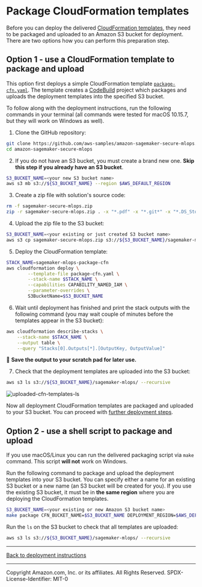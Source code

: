 # Package CloudFormation templates
Before you can deploy the delivered [CloudFormation templates](cfn_templates), they need to be packaged and uploaded to an Amazon S3 bucket for deployment. There are two options how you can perform this preparation step.

## Option 1 - use a CloudFormation template to package and upload
This option first deploys a simple CloudFormation template [`package-cfn.yaml`](package-cfn.yaml). The template creates a [CodeBuild](https://aws.amazon.com/codebuild/) project which packages and uploads the deployment templates into the specified S3 bucket.

To follow along with the deployment instructions, run the following commands in your terminal (all commands were tested for macOS 10.15.7, but they will work on Windows as well).

1. Clone the GitHub repository:
```sh
git clone https://github.com/aws-samples/amazon-sagemaker-secure-mlops.git
cd amazon-sagemaker-secure-mlops
```

2. If you do not have an S3 bucket, you must create a brand new one. **Skip this step if you already have an S3 bucket**.
```sh
S3_BUCKET_NAME=<your new S3 bucket name>
aws s3 mb s3://${S3_BUCKET_NAME} --region $AWS_DEFAULT_REGION
```

3. Create a zip file with solution's source code:
```sh
rm -f sagemaker-secure-mlops.zip
zip -r sagemaker-secure-mlops.zip . -x "*.pdf" -x "*.git*" -x "*.DS_Store*" -x "*.vscode*" -x "/build/*" -x "internal-documents*"
```

4. Upload the zip file to the S3 bucket:
```sh
S3_BUCKET_NAME=<your existing or just created S3 bucket name>
aws s3 cp sagemaker-secure-mlops.zip s3://${S3_BUCKET_NAME}/sagemaker-mlops/
```

5. Deploy the CloudFormation template:
```sh
STACK_NAME=sagemaker-mlops-package-cfn
aws cloudformation deploy \
        --template-file package-cfn.yaml \
        --stack-name $STACK_NAME \
        --capabilities CAPABILITY_NAMED_IAM \
        --parameter-overrides \
        S3BucketName=$S3_BUCKET_NAME 
```

6. Wait until deployment has finished and print the stack outputs with the following command (you may wait couple of minutes before the templates appear in the S3 bucket):
```sh
aws cloudformation describe-stacks \
    --stack-name $STACK_NAME \
    --output table \
    --query "Stacks[0].Outputs[*].[OutputKey, OutputValue]"
```

📜 **Save the output to your scratch pad for later use.**

7. Check that the deployment templates are uploaded into the S3 bucket:
```sh
aws s3 ls s3://${S3_BUCKET_NAME}/sagemaker-mlops/ --recursive
```

![uploaded-cfn-templates-ls](img/uploaded-cfn-templates-ls.png)

Now all deployment CloudFormation templates are packaged and uploaded to your S3 bucket. You can proceed with [further deployment steps](README.md#deployment).

## Option 2 - use a shell script to package and upload
If you use macOS/Linux you can run the delivered packaging script via `make` command. This script **will not** work on Windows.

Run the following command to package and upload the deployment templates into your S3 bucket. You can specify either a name for an existing S3 bucket or a new name (an S3 bucket will be created for you). If you use the existing S3 bucket, it must be in **the same region** where you are deploying the CloudFormation templates.

```sh
S3_BUCKET_NAME=<your existing or new Amazon S3 bucket name>
make package CFN_BUCKET_NAME=$S3_BUCKET_NAME DEPLOYMENT_REGION=$AWS_DEFAULT_REGION
```

Run the `ls` on the S3 bucket to check that all templates are uploaded:
```sh
aws s3 ls s3://${S3_BUCKET_NAME}/sagemaker-mlops/ --recursive
```

---

[Back to deployment instructions](./documentation/deployment.md)

---

Copyright Amazon.com, Inc. or its affiliates. All Rights Reserved.
SPDX-License-Identifier: MIT-0